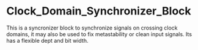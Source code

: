 # Clock_Domain_Synchronizer_Block
This is a syncronizer block to synchronize signals on crossing clock domains,
it may also be used to fix metastability or clean input signals. 
Its has a flexible dept and bit width.


